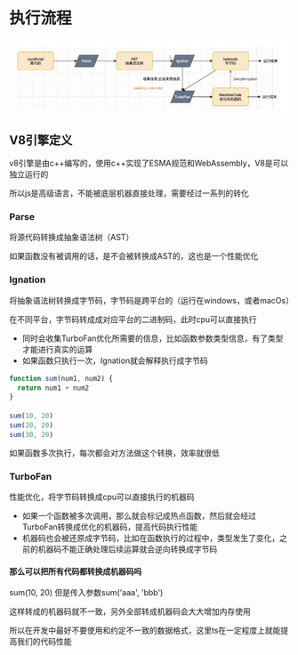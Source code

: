 
# 执行流程
![alt text](v8引擎执行代码.png)

## V8引擎定义

v8引擎是由c++编写的，使用c++实现了ESMA规范和WebAssembly，V8是可以独立运行的

所以js是高级语言，不能被底层机器直接处理，需要经过一系列的转化

### Parse

将源代码转换成抽象语法树（AST）

如果函数没有被调用的话，是不会被转换成AST的，这也是一个性能优化

### Ignation

将抽象语法树转换成字节码，字节码是跨平台的（运行在windows，或者macOs）

在不同平台，字节码转成成对应平台的二进制码，此时cpu可以直接执行

- 同时会收集TurboFan优化所需要的信息，比如函数参数类型信息，有了类型才能进行真实的运算
- 如果函数只执行一次，Ignation就会解释执行成字节码

```js
function sum(num1, num2) {
  return num1 + num2
}

sum(10, 20)
sum(20, 20)
sum(30, 20)
```
如果函数多次执行，每次都会对方法做这个转换，效率就很低

### TurboFan

性能优化，将字节码转换成cpu可以直接执行的机器码

- 如果一个函数被多次调用，那么就会标记成热点函数，然后就会经过TurboFan转换成优化的机器码，提高代码执行性能
- 机器码也会被还原成字节码，比如在函数执行的过程中，类型发生了变化，之前的机器码不能正确处理后续运算就会逆向转换成字节码


#### 那么可以把所有代码都转换成机器码吗

sum(10, 20) 但是传入参数sum('aaa', 'bbb')

这样转成的机器码就不一致，另外全部转成机器码会大大增加内存使用

所以在开发中最好不要使用和约定不一致的数据格式，这里ts在一定程度上就能提高我们的代码性能